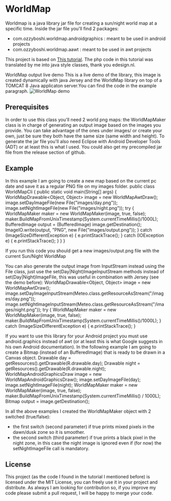 # WorldMap
Worldmap is a java library jar file for creating a sun/night world map at a specific time.
Inside the jar file you'll find 2 packages:
- com.ozzyboshi.worldmap.androidgraphics : meant to be used in android projects
- com.ozzyboshi.worldmap.aawt : meant to be used in awt projects

This project is based on [This tutorial](http://www.edesign.nl/2009/05/14/math-behind-a-world-sunlight-map/).
The php code in this tutorial was translated by me into java style classes, thank you edesign.nl.

WorldMap output live demo
This is a live demo of the library, this image is created dynamically with java Jersey and the WorldMap library on top of a TOMCAT 8 Java applicaton server.You can find the code in the example paragraph. 
![WorldMap demo](http://meteo.ozzyboshi.com:8082/WeatherStation/MeteoServices/Readings/WorldImage)

Prerequisites
-------------
In order to use this class you'll need 2 world png maps: the WorldMapMaker class is in charge of generating an output image based on the images you provide. 
You can take advantage of the ones under images/ or create your own, just be sure they both have the same size (same width and height).
To generate the jar file you'll also need Eclipse with Android Developer Tools (ADT) or at least this is what I used.
You could also get my precompiled jar file from the release section of github.

Example
-------------
In this example I am going to create a new map based on the current pc date and save it as a regular PNG file on my images folder.
    public class WorldMapCli {
	    public static void main(String[] args) {
    		WorldMapDrawable<Object, Object> image = new WorldMapAwtDraw();
    		image.setDayImageFile(new File("images/day.png"));
    		image.setNightImageFile(new File("images/night.png"));
    		try {
    			WorldMapMaker maker = new WorldMapMaker(image, true, false);
    			maker.BuildMapFromUnixTimestamp(System.currentTimeMillis()/1000L);
    			BufferedImage output = (BufferedImage) image.getDestination();
    			ImageIO.write(output, "PNG", new File("images/output.png"));
    		}
    		catch (ImageSizeDifferentException e) {
    			e.printStackTrace();
    		} catch (IOException e) {
    			e.printStackTrace();
    		}
	    }
    }

If you run this code you should get a new images/output.png file with the current Sun/Night WorldMap

You can also generate the output image from InputStream instead using the File class, just use the set(Day|Night)ImageInputStream methods instead of set(Day|Night)ImageFile, this was useful in combination with Jersey (see the demo before):
    WorldMapDrawable<Object, Object> image = new WorldMapAwtDraw();
	image.setDayImageInputStream(Meteo.class.getResourceAsStream("/images/day.png"));
	image.setNightImageInputStream(Meteo.class.getResourceAsStream("/images/night.png"));
	try {
		WorldMapMaker maker = new WorldMapMaker(image, true, false);
		maker.BuildMapFromUnixTimestamp(System.currentTimeMillis()/1000L);
	}
	catch (ImageSizeDifferentException e) {
		e.printStackTrace();
	}

If you want to use this library for your Android project you must use android.graphics instead of awt (or at least this is what Google suggests in his own Android documentation).
In the following example I am going to create a Bitmap (instead of an BufferedImage) that is ready to be drawn in a Canvas object.
    Drawable day = getResources().getDrawable(R.drawable.day);
    Drawable night = getResources().getDrawable(R.drawable.night);
    WorldMapAndroidGraphicsDraw image = new WorldMapAndroidGraphicsDraw();
    image.setDayImageFile(day);
    image.setNightImageFile(night);
    WorldMapMaker maker = new WorldMapMaker(image, true, false);
    maker.BuildMapFromUnixTimestamp(System.currentTimeMillis() / 1000L);
    Bitmap output = image.getDestination();
    
In all the above examples I created the WorldMapMaker object with 2 switched (true/false):
- the first switch (second parameter) if true prints mixed pixels in the dawn/dusk zone so it is smoother.
- the second switch (third parameter) if true prints a black pixel in the night zone, in this case the night image is ignored even if (for now) the setNightImageFile call is mandatory.
    
License
-------------
This project (as the code I found in the tutorial I mentioned before) is licensed under the MIT License, you can freely use it in your project and distribute.
As always I am looking for contribution so, if you improve my code please submit a pull request, I will be happy to merge your code.
